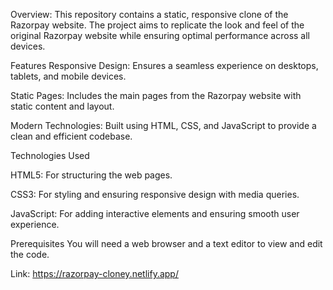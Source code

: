 Overview:
This repository contains a static, responsive clone of the Razorpay website. The project aims to replicate the look and feel of the original Razorpay website while ensuring optimal performance across all devices.

Features
Responsive Design: Ensures a seamless experience on desktops, tablets, and mobile devices.

Static Pages: Includes the main pages from the Razorpay website with static content and layout.

Modern Technologies: Built using HTML, CSS, and JavaScript to provide a clean and efficient codebase.

Technologies Used

HTML5: For structuring the web pages.

CSS3: For styling and ensuring responsive design with media queries.

JavaScript: For adding interactive elements and ensuring smooth user experience.

Prerequisites
You will need a web browser and a text editor to view and edit the code.

Link: https://razorpay-cloney.netlify.app/
